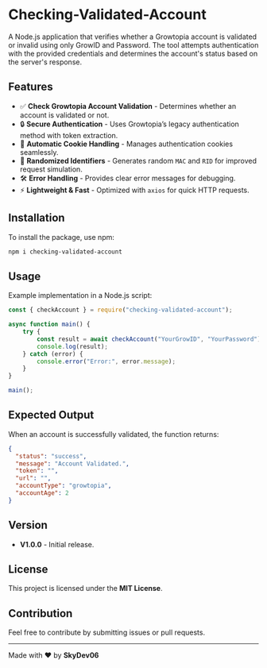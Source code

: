 # Checking-Validated-Account

A Node.js application that verifies whether a Growtopia account is validated or invalid using only GrowID and Password. The tool attempts authentication with the provided credentials and determines the account's status based on the server's response.

## Features
- ✅ **Check Growtopia Account Validation** - Determines whether an account is validated or not.
- 🔒 **Secure Authentication** - Uses Growtopia’s legacy authentication method with token extraction.
- 🍪 **Automatic Cookie Handling** - Manages authentication cookies seamlessly.
- 🔄 **Randomized Identifiers** - Generates random `MAC` and `RID` for improved request simulation.
- 🛠 **Error Handling** - Provides clear error messages for debugging.
- ⚡ **Lightweight & Fast** - Optimized with `axios` for quick HTTP requests.

## Installation
To install the package, use npm:
```sh
npm i checking-validated-account
```

## Usage
Example implementation in a Node.js script:
```js
const { checkAccount } = require("checking-validated-account");

async function main() {
    try {
        const result = await checkAccount("YourGrowID", "YourPassword");
        console.log(result);
    } catch (error) {
        console.error("Error:", error.message);
    }
}

main();
```

## Expected Output
When an account is successfully validated, the function returns:
```json
{
  "status": "success",
  "message": "Account Validated.",
  "token": "",
  "url": "",
  "accountType": "growtopia",
  "accountAge": 2
}
```

## Version
- **V1.0.0** - Initial release.

## License
This project is licensed under the **MIT License**.

## Contribution
Feel free to contribute by submitting issues or pull requests.

---

Made with ❤️ by **SkyDev06**
